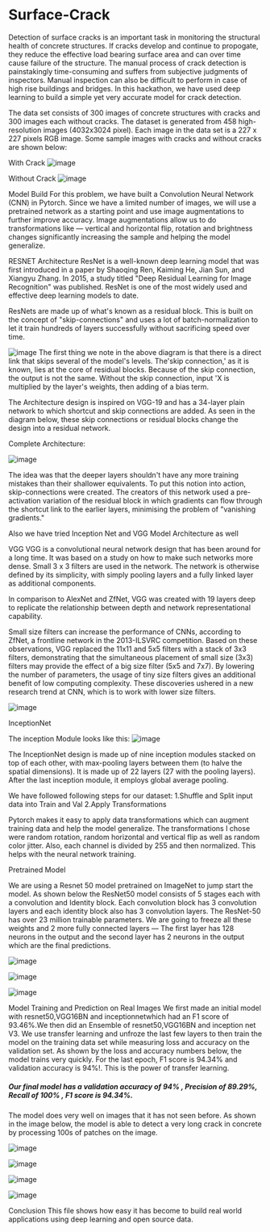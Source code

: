 # Surface-Crack
Detection of surface cracks is an important task in monitoring the structural health of concrete structures. If cracks develop and continue to propogate, they reduce the effective load bearing surface area and can over time cause failure of the structure. The manual process of crack detection is painstakingly time-consuming and suffers from subjective judgments of inspectors. Manual inspection can also be difficult to perform in case of high rise buildings and bridges. In this hackathon, we have used deep learning to build a simple yet very accurate model for crack detection. 

The data set consists of 300 images of concrete structures with cracks and 300 images each without cracks. The dataset is generated from 458 high-resolution images (4032x3024 pixel). Each image in the data set is a 227 x 227 pixels RGB image. Some sample images with cracks and without cracks are shown below:

With Crack
![image](https://user-images.githubusercontent.com/111147280/213517763-4f3f9ff4-64b2-4c70-907b-82cf1fcb4bc9.png)

Without Crack
![image](https://user-images.githubusercontent.com/111147280/213517874-353bbbc5-519a-423a-8c9c-91495584bbf9.png)

Model Build
For this problem, we have built a Convolution Neural Network (CNN) in Pytorch. Since we have a limited number of images, we will use a pretrained network as a starting point and use image augmentations to further improve accuracy. Image augmentations allow us to do transformations like — vertical and horizontal flip, rotation and brightness changes significantly increasing the sample and helping the model generalize.

RESNET Architecture
ResNet is a well-known deep learning model that was first introduced in a paper by Shaoqing Ren, Kaiming He, Jian Sun, and Xiangyu Zhang. In 2015, a study titled "Deep Residual Learning for Image Recognition" was published. ResNet is one of the most widely used and effective deep learning models to date.

ResNets are made up of what's known as a residual block.
This is built on the concept of "skip-connections" and uses a lot of batch-normalization to let it train hundreds of layers successfully without sacrificing speed over time.

![image](https://user-images.githubusercontent.com/111147280/213521867-265dd51e-12c9-4ef9-89a5-fe9ce716e3e2.png)
The first thing we note in the above diagram is that there is a direct link that skips several of the model's levels. The'skip connection,' as it is known, lies at the core of residual blocks. Because of the skip connection, the output is not the same. Without the skip connection, input 'X is multiplied by the layer's weights, then adding of a bias term.

The Architecture design is inspired on VGG-19 and has a 34-layer plain network to which shortcut and skip connections are added. As seen in the diagram below, these skip connections or residual blocks change the design into a residual network.

Complete Architecture:

![image](https://user-images.githubusercontent.com/111147280/213522031-625c5e9b-c4be-45f3-9999-d17e58cdce7d.png)


The idea was that the deeper layers shouldn't have any more training mistakes than their shallower equivalents. To put this notion into action, skip-connections were created. The creators of this network used a pre-activation variation of the residual block in which gradients can flow through the shortcut link to the earlier layers, minimising the problem of "vanishing gradients."


Also we have tried Inception Net and VGG Model Architecture as well

VGG
VGG is a convolutional neural network design that has been around for a long time. It was based on a study on how to make such networks more dense. Small 3 x 3 filters are used in the network. The network is otherwise defined by its simplicity, with simply pooling layers and a fully linked layer as additional components.

In comparison to AlexNet and ZfNet, VGG was created with 19 layers deep to replicate the relationship between depth and network representational capability.

Small size filters can increase the performance of CNNs, according to ZfNet, a frontline network in the 2013-ILSVRC competition. Based on these observations, VGG replaced the 11x11 and 5x5 filters with a stack of 3x3 filters, demonstrating that the simultaneous placement of small size (3x3) filters may provide the effect of a big size filter (5x5 and 7x7). By lowering the number of parameters, the usage of tiny size filters gives an additional benefit of low computing complexity. These discoveries ushered in a new research trend at CNN, which is to work with lower size filters.


![image](https://user-images.githubusercontent.com/111147280/213522492-2dd2230e-cfcb-4ed6-9321-3ace216eb72a.png)


InceptionNet

The inception Module looks like this:
![image](https://user-images.githubusercontent.com/111147280/213522805-15c87402-0b3d-41a5-bcd2-e099fbd75387.png)


The InceptionNet design is made up of nine inception modules stacked on top of each other, with max-pooling layers between them (to halve the spatial dimensions). It is made up of 22 layers (27 with the pooling layers). After the last inception module, it employs global average pooling.




We have followed following steps for our dataset:
1.Shuffle and Split input data into Train and Val
2.Apply Transformations

Pytorch makes it easy to apply data transformations which can augment training data and help the model generalize. The transformations I chose were random rotation, random horizontal and vertical flip as well as random color jitter. Also, each channel is divided by 255 and then normalized. This helps with the neural network training.

Pretrained Model

We are using a Resnet 50 model pretrained on ImageNet to jump start the model.
As shown below the ResNet50 model consists of 5 stages each with a convolution and Identity block. Each convolution block has 3 convolution layers and each identity block also has 3 convolution layers. The ResNet-50 has over 23 million trainable parameters. We are going to freeze all these weights and 2 more fully connected layers — The first layer has 128 neurons in the output and the second layer has 2 neurons in the output which are the final predictions.



![image](https://user-images.githubusercontent.com/111147280/213518574-666c8f7f-0e2d-4c15-bbc9-3551bf013639.png)


![image](https://user-images.githubusercontent.com/111147280/213519735-26eada9f-b4cc-4109-94f3-d15a73e955af.png)


![image](https://user-images.githubusercontent.com/111147280/213520378-1a685a84-5978-4812-b560-32169879875f.png)



Model Training and Prediction on Real Images
We first made an initial model with resnet50,VGG16BN and inceptionnetwhich had an F1 score of 93.46%.We then did an Ensemble of resnet50,VGG16BN and inception net V3.
We use transfer learning and unfroze the last few layers to then train the model on the training data set while measuring loss and accuracy on the validation set. As shown by the loss and accuracy numbers below, the model trains very quickly. For the last epoch, F1 score is 94.34% and validation accuracy is 94%!. This is the power of transfer learning. 

<h5>Our final model has a validation accuracy of 94% , Precision of 89.29%, Recall of 100% , F1 score is 94.34%.</h5>

The model does very well on images that it has not seen before. As shown in the image below, the model is able to detect a very long crack in concrete by processing 100s of patches on the image.


![image](https://user-images.githubusercontent.com/111147280/213521093-c9071ccb-27dc-4613-b0a9-54df85f1ed53.png)

![image](https://user-images.githubusercontent.com/111147280/213521118-cd8bb56b-585c-4e80-8339-dc46684b9ad0.png)


![image](https://user-images.githubusercontent.com/111147280/213521229-90aca957-1f4e-4f99-b1fc-56a6191f7979.png)


![image](https://user-images.githubusercontent.com/111147280/213521290-c814af53-2442-405d-940e-3baab1f59f0e.png)


Conclusion
This file shows how easy it has become to build real world applications using deep learning and open source data.

